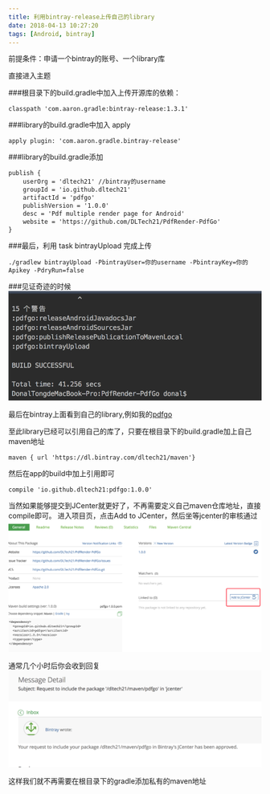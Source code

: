 ```yaml
---
title: 利用bintray-release上传自己的library
date: 2018-04-13 10:27:20
tags: [Android, bintray]
---
```


前提条件：申请一个bintray的账号、一个library库

直接进入主题

###根目录下的build.gradle中加入上传开源库的依赖：
```
classpath 'com.aaron.gradle:bintray-release:1.3.1'

```

###library的build.gradle中加入 apply
```
apply plugin: 'com.aaron.gradle.bintray-release'
```

<!-- more -->

###library的build.gradle添加
```
publish {
    userOrg = 'dltech21' //bintray的username
    groupId = 'io.github.dltech21' 
    artifactId = 'pdfgo'
    publishVersion = '1.0.0'
    desc = 'Pdf multiple render page for Android'
    website = 'https://github.com/DLTech21/PdfRender-PdfGo'
}
```

###最后，利用 task bintrayUpload 完成上传
```
./gradlew bintrayUpload -PbintrayUser=你的username -PbintrayKey=你的Apikey -PdryRun=false
```

###见证奇迹的时候
![](/assets/img/bintrayupload.png)

最后在bintray上面看到自己的library,例如我的[pdfgo](https://bintray.com/dltech21/maven/pdfgo)

至此library已经可以引用自己的库了，只要在根目录下的build.gradle加上自己maven地址

```
maven { url 'https://dl.bintray.com/dltech21/maven'}
```

然后在app的build中加上引用即可

```
compile 'io.github.dltech21:pdfgo:1.0.0'
```



当然如果能够提交到JCenter就更好了，不再需要定义自己maven仓库地址，直接compile即可。
进入项目页，点击Add to JCenter，然后坐等jcenter的审核通过
![](/assets/img/bintraysync.png)

通常几个小时后你会收到回复
![](/assets/img/bintrayok.png)

这样我们就不再需要在根目录下的gradle添加私有的maven地址


